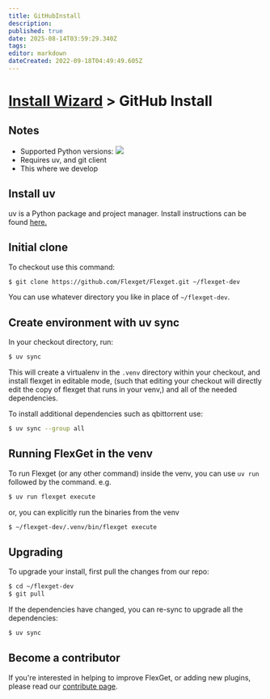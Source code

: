 ```yaml
---
title: GitHubInstall
description: 
published: true
date: 2025-08-14T03:59:29.340Z
tags: 
editor: markdown
dateCreated: 2022-09-18T04:49:49.605Z
---
```


# [Install Wizard](/InstallWizard) > GitHub Install
## Notes

 * Supported Python versions:
 ![](https://img.shields.io/pypi/pyversions/flexget?style=for-the-badge&logo=python)
 * Requires uv, and git client
 * This where we develop
 
## Install uv
uv is a Python package and project manager. Install instructions can be found [here.](https://docs.astral.sh/uv/getting-started/installation/)

## Initial clone
To checkout use this command:

```bash
$ git clone https://github.com/Flexget/Flexget.git ~/flexget-dev
```

You can use whatever directory you like in place of `~/flexget-dev`.

## Create environment with uv sync
In your checkout directory, run:

```bash
$ uv sync
```

This will create a virtualenv in the `.venv` directory within your checkout, and install flexget in editable mode, (such that editing your checkout will directly edit the copy of flexget that runs in your venv,) and all of the needed dependencies.

To install additional dependencies such as qbittorrent use:


```bash
$ uv sync --group all
```

## Running FlexGet in the venv
To run Flexget (or any other command) inside the venv, you can use `uv run` followed by the command. e.g.
```bash
$ uv run flexget execute
```
or, you can explicitly run the binaries from the venv
```bash
$ ~/flexget-dev/.venv/bin/flexget execute
```

## Upgrading
To upgrade your install, first pull the changes from our repo:

```bash
$ cd ~/flexget-dev
$ git pull
```

If the dependencies have changed, you can re-sync to upgrade all the dependencies:

```bash
$ uv sync
```

## Become a contributor
If you're interested in helping to improve FlexGet, or adding new plugins, please read our [contribute page](/Contribute).
